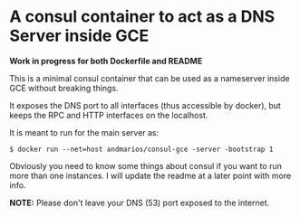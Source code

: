 # A consul container to act as a DNS Server inside GCE

**Work in progress for both Dockerfile and README**

This is a minimal consul container that can be used as a nameserver inside GCE without breaking things.

It exposes the DNS port to all interfaces (thus accessible by docker), but keeps the RPC and HTTP interfaces on the localhost.

It is meant to run for the main server as:

    $ docker run --net=host andmarios/consul-gce -server -bootstrap 1

Obviously you need to know some things about consul if you want to run more than one instances.
I will update the readme at a later point with more info.

**NOTE:** Please don't leave your DNS (53) port exposed to the internet.
